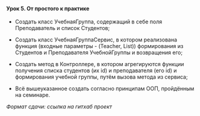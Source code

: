 #### Урок 5. От простого к практике

* Создать класс УчебнаяГруппа, содержащий в себе поля Преподаватель и список Студентов;

* Создать класс УчебнаяГруппаСервис, в котором реализована функция (входные параметры - (Teacher, List<Strudent>)) 
формирования из Студентов и Преподавателя УчебнойГруппы и возвращения его;

* Создать метод в Контроллере, в котором агрегируются функции получения списка студентов (их id) и преподавателя (его id) и формирования учебной группы, путём вызова метода из сервиса;

* Всё вышеуказанное создать согласно принципам ООП, пройдённым на семинаре.

  
_Формат сдачи: ссылка на гитхаб проект_